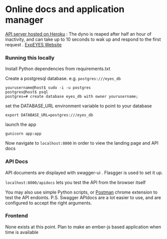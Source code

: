 # Online docs and application manager

[API server hosted on Heroku](https://eyes-online.herokuapp.com/) : The dyno is reaped after half an hour of inactivity, and can take up to 10 seconds to wak up and respond to the first request .
[ExpEYES Website](http://expeyes.in)

### Running this locally

Install Python dependencies from requirements.txt

Create a postgresql database. e.g. `postgres:///eyes_db`
```
yourusername@host$ sudo -i -u postgres
postgres@host$ psql
postgres=# create database eyes_db with owner yourusername;
```

set the DATABASE_URL environment variable to point to your database

`export DATABASE_URL=postgres:///eyes_db`

launch the app 

`gunicorn app:app`

Now navigate to `localhost:8000` in order to view the landing page and API docs

### API Docs

API documents are displayed with swagger-ui . Flasgger is used to set it up.

`localhost:8000/apidocs` lets you test the API from the browser itself

You may also use simple Python scripts, or [Postman](https://chrome.google.com/webstore/detail/postman/fhbjgbiflinjbdggehcddcbncdddomop?hl=en) chrome extension to test the API endoints. P.S. Swagger APIdocs are a lot easier to use, and are configured to accept the right arguments.


### Frontend

None exists at this point. Plan to make an ember-js based application when time is available


